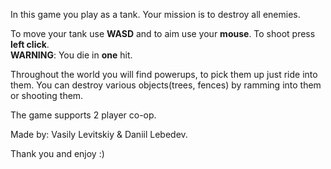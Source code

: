 In this game you play as a tank. Your mission is to destroy all enemies.

To move your tank use **WASD** and to aim use your **mouse**.
To shoot press **left click**.<br>
**WARNING**: You die in **one** hit.


Throughout the world you will find powerups, to pick them up just ride into them.
You can destroy various objects(trees, fences) by ramming into them or shooting them.

The game supports 2 player co-op.

Made by:
Vasily Levitskiy & Daniil Lebedev.

Thank you and enjoy :)
